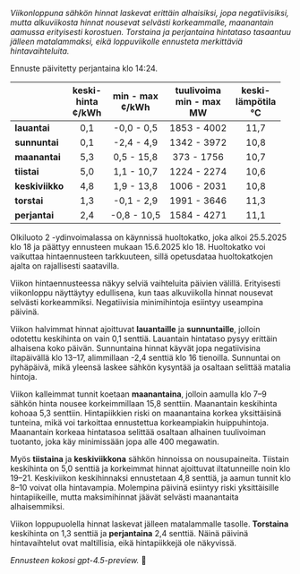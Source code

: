 *Viikonloppuna sähkön hinnat laskevat erittäin alhaisiksi, jopa negatiivisiksi, mutta alkuviikosta hinnat nousevat selvästi korkeammalle, maanantain aamussa erityisesti korostuen. Torstaina ja perjantaina hintataso tasaantuu jälleen matalammaksi, eikä loppuviikolle ennusteta merkittäviä hintavaihteluita.*

Ennuste päivitetty perjantaina klo 14:24.

|              | keski-<br>hinta<br>¢/kWh | min - max<br>¢/kWh | tuulivoima<br>min - max<br>MW | keski-<br>lämpötila<br>°C |
|:-------------|:------------------------:|:-------------------:|:----------------------------:|:--------------------------:|
| **lauantai** |           0,1            |    -0,0 - 0,5       |         1853 - 4002          |           11,7             |
| **sunnuntai**|           0,1            |    -2,4 - 4,9       |         1342 - 3972          |           10,8             |
| **maanantai**|           5,3            |     0,5 - 15,8      |          373 - 1756          |           10,7             |
| **tiistai**  |           5,0            |     1,1 - 10,7      |         1224 - 2274          |           10,6             |
| **keskiviikko**|         4,8            |     1,9 - 13,8      |         1006 - 2031          |           10,8             |
| **torstai**  |           1,3            |    -0,1 - 2,9       |         1991 - 3646          |           11,3             |
| **perjantai**|           2,4            |    -0,8 - 10,5      |         1584 - 4271          |           11,1             |

Olkiluoto 2 -ydinvoimalassa on käynnissä huoltokatko, joka alkoi 25.5.2025 klo 18 ja päättyy ennusteen mukaan 15.6.2025 klo 18. Huoltokatko voi vaikuttaa hintaennusteen tarkkuuteen, sillä opetusdataa huoltokatkojen ajalta on rajallisesti saatavilla.

Viikon hintaennusteessa näkyy selviä vaihteluita päivien välillä. Erityisesti viikonloppu näyttäytyy edullisena, kun taas alkuviikolla hinnat nousevat selvästi korkeammiksi. Negatiivisia minimihintoja esiintyy useampina päivinä.

Viikon halvimmat hinnat ajoittuvat **lauantaille** ja **sunnuntaille**, jolloin odotettu keskihinta on vain 0,1 senttiä. Lauantain hintataso pysyy erittäin alhaisena koko päivän. Sunnuntaina hinnat käyvät jopa negatiivisina iltapäivällä klo 13–17, alimmillaan -2,4 senttiä klo 16 tienoilla. Sunnuntai on pyhäpäivä, mikä yleensä laskee sähkön kysyntää ja osaltaan selittää matalia hintoja.

Viikon kalleimmat tunnit koetaan **maanantaina**, jolloin aamulla klo 7–9 sähkön hinta nousee korkeimmillaan 15,8 senttiin. Maanantain keskihinta kohoaa 5,3 senttiin. Hintapiikkien riski on maanantaina korkea yksittäisinä tunteina, mikä voi tarkoittaa ennustettua korkeampiakin huippuhintoja. Maanantain korkeaa hintatasoa selittää osaltaan alhainen tuulivoiman tuotanto, joka käy minimissään jopa alle 400 megawatin.

Myös **tiistaina** ja **keskiviikkona** sähkön hinnoissa on nousupaineita. Tiistain keskihinta on 5,0 senttiä ja korkeimmat hinnat ajoittuvat iltatunneille noin klo 19–21. Keskiviikon keskihinnaksi ennustetaan 4,8 senttiä, ja aamun tunnit klo 8–10 voivat olla hintavampia. Molempina päivinä esiintyy riski yksittäisille hintapiikeille, mutta maksimihinnat jäävät selvästi maanantaita alhaisemmiksi.

Viikon loppupuolella hinnat laskevat jälleen matalammalle tasolle. **Torstaina** keskihinta on 1,3 senttiä ja **perjantaina** 2,4 senttiä. Näinä päivinä hintavaihtelut ovat maltillisia, eikä hintapiikkejä ole näkyvissä.

*Ennusteen kokosi gpt-4.5-preview.* 🔌
